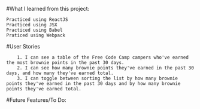 #What I learned from this project:
 ```
 Practiced using ReactJS
 Practiced using JSX
 Practiced using Babel 
 Praticed using Webpack
 
```
#User Stories
```
	1. I can see a table of the Free Code Camp campers who've earned the most brownie points in the past 30 days.
	2. I can see how many brownie points they've earned in the past 30 days, and how many they've earned total.
	3. I can toggle between sorting the list by how many brownie points they've earned in the past 30 days and by how many brownie points they've earned total.
```

#Future Features/To Do: 
  ```
  ```